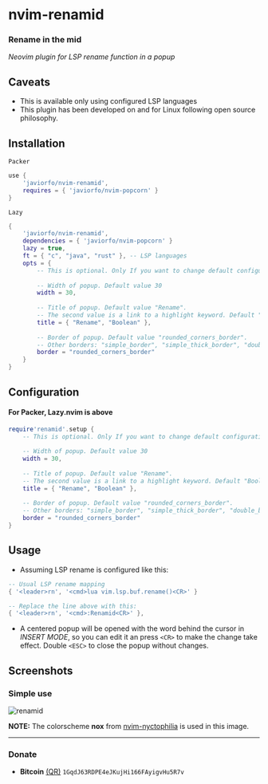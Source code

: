 # nvim-renamid
### Rename in the mid 
*Neovim plugin for LSP rename function in a popup*

## Caveats
- This is available only using configured LSP languages
- This plugin has been developed on and for Linux following open source philosophy.

## Installation
`Packer`
```lua
use {
    'javiorfo/nvim-renamid',
    requires = { 'javiorfo/nvim-popcorn' }
}
```
`Lazy`
```lua
{ 
    'javiorfo/nvim-renamid',
    dependencies = { 'javiorfo/nvim-popcorn' }
    lazy = true,
    ft = { "c", "java", "rust" }, -- LSP languages
    opts = {
        -- This is optional. Only If you want to change default configurations
        
        -- Width of popup. Default value 30
        width = 30,
        
        -- Title of popup. Default value "Rename".
        -- The second value is a link to a highlight keyword. Default "Boolean" keyword hightlight link
        title = { "Rename", "Boolean" },
        
        -- Border of popup. Default value "rounded_corners_border".
        -- Other borders: "simple_border", "simple_thick_border", "double_border", "double_simple_border" 
        border = "rounded_corners_border"
    }
}
```

## Configuration
#### For Packer, Lazy.nvim is above
```lua
require'renamid'.setup { 
    -- This is optional. Only If you want to change default configurations
        
    -- Width of popup. Default value 30
    width = 30,
        
    -- Title of popup. Default value "Rename".
    -- The second value is a link to a highlight keyword. Default "Boolean" keyword hightlight link
    title = { "Rename", "Boolean" },
        
    -- Border of popup. Default value "rounded_corners_border".
    -- Other borders: "simple_border", "simple_thick_border", "double_border", "double_simple_border" 
    border = "rounded_corners_border"
}
```

## Usage
- Assuming LSP rename is configured like this:
```lua
-- Usual LSP rename mapping
{ '<leader>rn', '<cmd>lua vim.lsp.buf.rename()<CR>' }

-- Replace the line above with this:
{ '<leader>rn', '<cmd>:Renamid<CR>' },
```
- A centered popup will be opened with the word behind the cursor in *INSERT MODE*, so you can edit it an press `<CR>` to make the change take effect. Double `<ESC>` to close the popup without changes.

## Screenshots
### Simple use

<img src="https://github.com/javiorfo/img/blob/master/nvim-renamid/renamid.gif?raw=true" alt="renamid"/>

**NOTE:** The colorscheme **nox** from [nvim-nyctophilia](https://github.com/javiorfo/nvim-nyctophilia) is used in this image.

---

### Donate
- **Bitcoin** [(QR)](https://raw.githubusercontent.com/javiorfo/img/master/crypto/bitcoin.png)  `1GqdJ63RDPE4eJKujHi166FAyigvHu5R7v`
